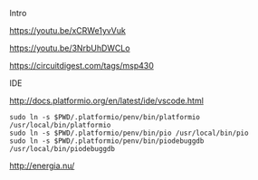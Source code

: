 
Intro

https://youtu.be/xCRWe1yvVuk

https://youtu.be/3NrbUhDWCLo


https://circuitdigest.com/tags/msp430


IDE

http://docs.platformio.org/en/latest/ide/vscode.html

```
sudo ln -s $PWD/.platformio/penv/bin/platformio /usr/local/bin/platformio
sudo ln -s $PWD/.platformio/penv/bin/pio /usr/local/bin/pio
sudo ln -s $PWD/.platformio/penv/bin/piodebuggdb /usr/local/bin/piodebuggdb
```


http://energia.nu/
